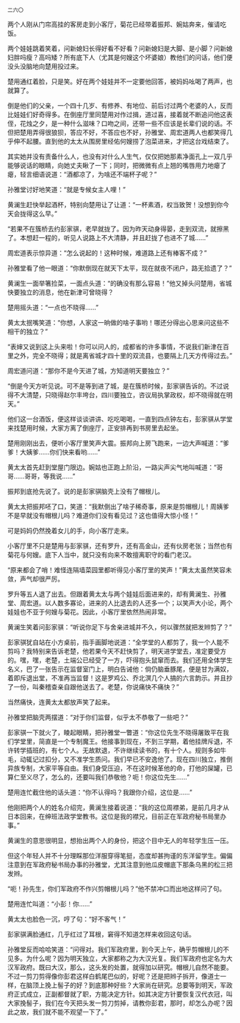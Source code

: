     二六〇 

   两个人刚从门帘高挂的客房走到小客厅，菊花已经带着振邦、婉姑奔来，催请吃饭。

   两个娃娃跳着笑着，问新媳妇长得好看不好看？问新媳妇是大脚、是小脚？问新媳妇胖吗瘦？高吗矮？所有底下人（尤其是何嫂这个坏婆娘）教他们的问话，他们便没头没脑地向楚用投过来。

   楚用通红着脸，只是笑。好在两个娃娃并不一定要他回答，被妈妈吆喝了两声，也就算了。

   倒是他们的父亲，一个四十几岁、有修养、有地位、前后讨过两个老婆的人，反而比娃娃们好奇得多。在倒座厅里同楚用对作过揖，道过喜，接着就不断追问他这表侄，花烛之夕，是一种什么滋味？口吻之间，还带一些不应该是长辈们说的话。不但把楚用弄得很狼狈，答应不好，不答应也不好，孙雅堂、周宏道两人也都笑得几乎伸不起腰。直到他的太太从围房里经佑何嫂捞了泡菜进来，才把这台戏结束了。

   其实她并没有责备什么人，也没有对什么人生气，仅仅把她那素净面孔上一双几乎能够说话的眼睛，向她丈夫瞅了一下；同时，把微微有点上翘的嘴唇用力地瘪了瘪，轻言细语说道：“酒都凉了，为啥还不端杯子呢？”

   孙雅堂讨好地笑道：“就是专候女主人哩！”

   黄澜生赶快举起酒杯，特别向楚用让了让道：“一杯素酒，权当致贺！没想到你今天会拢得这么早。”

   “若果不在簇桥去约彭家骐，老早就拢了。因为昨天动身得晏，走到双流，就擦黑了。本想赶一程的，听见人说路上不大清静，并且赶拢了也进不了城……”

   周宏道表示惊异道：“怎么说起的！这种时候，难道路上还有棒客不成？”

   孙雅堂看了他一眼道：“你默倒现在就天下太平，现在就夜不闭户，路无拾遗了？”

   黄澜生一面举箸捡菜，一面点头道：“的确没有那么容易！”他又掉头问楚用，省城快要独立的消息，他在新津可曾晓得？

   楚用摇头道：“一点也不晓得……”

   黄太太抿嘴笑道：“你想，人家这一晌做的啥子事哟！哪还分得出心思来问这些不相干的独立？”

   “表婶又说到这上头来啦！你可以问人的，成都省的许多事情，不说我们新津在百里之外，完全不晓得；就是离省城才四十里的双流县，也要隔上几天方传得过去。”

   周宏道问道：“那你不是今天进了城，方知道明天要独立？”

   “倒是今天方听见说。可不是等到进了城，是在簇桥时候，彭家骐告诉的。不过说得不大清楚，只晓得赵尔丰垮台，四川要独立，咨议局执掌政权，却不晓得就在明天。”

   他们这一台酒饭，便这样谈谈讲讲、吃吃喝喝，一直到四点钟左右，彭家骐从学堂来找楚用时候，大家方离了倒座厅，正安排再到书房里去起坐。

   楚用刚刚出去，便听小客厅里笑声大震。振邦向上房飞跑来，一边大声喊道：“爹爹！大姨爹……你们快来看哟……”

   黄太太首先赶到堂屋门限边。婉姑也正跑上阶沿，一路尖声尖气地叫喊道：“哥哥……哥哥，等我说……”

   振邦到底抢先说了。说的是彭家骐脑壳上没有了帽根儿。

   黄太太把振邦呸了口，笑道：“我默倒出了啥子稀奇事，原来是剪帽根儿！周姨爹不是早就没有帽根儿吗？难道你们没有看见过？这也值得大惊小怪！”

   可是妈妈仍然挽着女儿的手，向小客厅走来。

   小客厅里不只是楚用与彭家骐，还有罗升，还有高金山，还有伙房老张；当然也有菊花与何嫂。底下人当中，就只没有向来不敢擅离职守的看门老汉。

   “原来都会了哨！难怪连隔墙菜园里都听得见小客厅里的笑声！”黄太太虽然笑容未敛，声气却很严厉。

   罗升等五人退了出去。但跟着黄太太与两个娃娃后面进来的，却有黄澜生、孙雅堂、周宏道。以人数多寡论，进来的人比退去的人还多一个；以笑声大小论，两个娃娃也不亚于何嫂与菊花。因此，小客厅里依然热闹非常。

   黄澜生笑着问彭家骐：“听说你足下与舍亲进城并不久，何以骤然就把发辫剪了？”

   彭家骐犹自站在小方桌前，指手画脚地说道：“全学堂的人都剪了，我一个人能不剪吗？我特别来告诉老楚，他若果今天不赶快剪了，明天进学堂去，准定要受方的。嘿，嘿，老楚，土端公已经受了一方，吓得抱头鼠窜而去。我们还用全体学生名义，巴了一张告示在监督室门上，明白告诫他：倘仍脑垂豚尾，便是甘为满奴，着即斥退出堂，不准再当监督！这是罗鸡公、乔北溟几个人搞的六言韵示。并且抄了一份，叫秦稽查亲自跟他送去了。老楚，你说痛快不痛快？”

   当然痛快，连黄太太都放声笑了起来。

   孙雅堂把脑壳两摆道：“对于你们监督，似乎太不恭敬了一些吧？”

   彭家骐一下就火了，睖起眼睛，把孙雅堂一瞥道：“你这位先生不晓得屠致平在我们学堂里，简直是一个专制魔王。他接事到现在，不到三学期，着他挂牌斥退，不许转学插班的，有七个人。无故默退，不许继续读书的，有十个人。规则多如牛毛，动辄记过扣分，又不准学生质问。我们早已不安逸他了。现在四川独立，推倒异族专制，大家平等自由。我们身受压迫，不在这时候革他的命，打他的屎罐，已算仁至义尽了，怎么的，还要叫我们恭敬他？呃！你这位先生……”

   楚用连忙截住他的话头道：“你不认得吗？我跟你介绍，这位是……”

   他刚把两个人的姓名介绍完，黄澜生接着说道：“我的这位周襟弟，是前几月才从日本回来，在绅班法政学堂教书。这位是我的襟兄，目前正在军政府秘书局里办事。”

   黄澜生的意思很明显，想抬出两个人的身份，把这个目中无人的年轻学生压一压。

   但这个年轻人并不十分理睬那位洋服穿得笔挺，态度却甚拘谨的东洋留学生。偏偏注意到在军政府秘书局办事的孙雅堂，尤其注意到他瓜皮帽底下那条乌黑的松三把发辫。

   “呃！孙先生，你们军政府不作兴剪帽根儿吗？”他不禁冲口而出地这样问了句。

   楚用连忙叫道：“小彭！你……”

   黄太太也脸色一沉，哼了句：“好不客气！”

   彭家骐满脸通红，几乎红过了耳根，窘得不知道怎样来收回这句话。

   孙雅堂反而哈哈笑道：“问得对。我们军政府里，到今天上午，确乎剪帽根儿的不见多。为什么呢？因为明天独立，大家都称之为大汉光复。我们军政府也定名为大汉军政府。既曰大汉，那么，这头发的处置，就得加以研究。帽根儿自然不能要。不过一剪刀剪得像你彭君这样白鹤尾巴似的，好呢？还是把辫子拆开，像道士一样，在脑顶上挽上髻子的好？到底那种好些？大家尚在研究。总要等到明天，军政府正式成立，正副都督就了职，方能决定方针。如其决定方针要恢复汉代衣冠，叫大家挽髻子，我们在今天把头发一剪刀剪掉，请教你彭君，那时，却怎么办呢？因此之故，我们就不能不观望一下了。”

